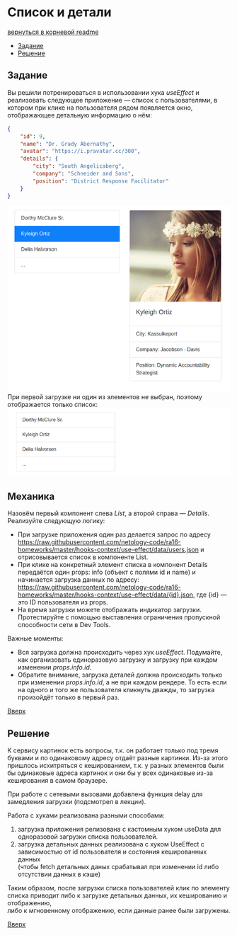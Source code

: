 <a name="top"></a>
# Список и детали

[вернуться в корневой readme](../README.md)


- [Задание](#задание)
- [Решение](#решение)

## Задание
Вы решили потренироваться в использовании хука *useEffect* и реализовать следующее приложение — список с пользователями, в котором при клике на пользователя рядом появляется окно, отображающее детальную информацию о нём:
```json
{
    "id": 9,
    "name": "Dr. Grady Abernathy",
    "avatar": "https://i.pravatar.cc/300",
    "details": {
        "city": "South Angelicaberg",
        "company": "Schneider and Sons",
        "position": "District Response Facilitator"
    }
}
```  
![Скриншот задания](./doc/use-effect.png)  
При первой загрузке ни один из элементов не выбран, поэтому отображается только список:  
![Скриншот начального состояния](./doc/first-load.png) 


## Механика
Назовём первый компонент слева *List*, а второй справа — *Details*.  
Реализуйте следующую логику:
- При загрузке приложения один раз делается запрос по адресу https://raw.githubusercontent.com/netology-code/ra16-homeworks/master/hooks-context/use-effect/data/users.json и отрисовывается список в компоненте List.
- При клике на конкретный элемент списка в компонент Details передаётся один props: info (объект с полями id и name) и начинается загрузка данных по адресу: https://raw.githubusercontent.com/netology-code/ra16-homeworks/master/hooks-context/use-effect/data/{id}.json, где {id} — это ID пользователя из props.
- На время загрузки можете отображать индикатор загрузки. Протестируйте с помощью выставления ограничения пропускной способности сети в Dev Tools.

Важные моменты:
- Вся загрузка должна происходить через хук *useEffect*. Подумайте, как организовать единоразовую загрузку и загрузку при каждом изменении *props.info.id*.
- Обратите внимание, загрузка деталей должна происходить только при изменении *props.info.id*, а не при каждом рендере. То есть если на одного и того же пользователя кликнуть дважды, то загрузка произойдёт только в первый раз.

[Вверх](#top)

## Решение

К сервису картинок есть вопросы, т.к. он работает только под тремя буквами и по одинаковому адресу отдаёт разные картинки. Из-за этого пришлось исхитряться с кешированием, т.к. у разных элементов были бы одинаковые адреса картинок и они бы у всех одинаковые из-за кеширования в самом браузере.

При работе с сетевыми вызовами добавлена функция delay для замедления загрузки (подсмотрел в лекции). 

Работа с хуками реализована разными способами:
1) загрузка приложения релизована с кастомным хуком useData дял одноразовой загрузки списка пользователей.
2) загрузка детальных данных реализована с хуком UseEffect с зависимостью от id пользователя и состояния кешированных данных  
(чтобы fetch детальных даных срабатывал при изменении id либо отсутствии данных в кэше)

Таким образом, после загрузки списка пользователей клик по элементу списка приводит либо к загрузке детальных данных, их кешированию и отображению,  
либо к мгновенному отображению, если данные ранее были загружены. 

[Вверх](#top)